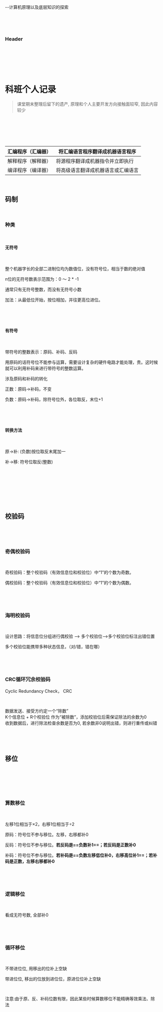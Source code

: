 --计算机原理以及底层知识的探索

‍

‍

### Header

‍

‍

‍

# 科班个人记录

> 课堂期末整理后留下的遗产, 原理和个人主要开发方向接触面较窄, 因此内容较少

‍

‍

‍

|**汇编程序（汇编器）**|**将汇编语言程序翻译成机器语言程序**|
| --------------------| ------------------------------------|
|解释程序（解释器）|将源程序翻译成机器指令并立即执行|
|编译程序（编译器）|将高级语言翻译成机器语言或汇编语言|

‍

## 码制

‍

### 种类

‍

#### 无符号

‍

整个机器字长的全部二进制位均为数值位，没有符号位，相当于数的绝对值

n位的无符号数表示范围为：0 ～ 2 * -1

通常只有无符号整数，而没有无符号小数

加法：从最低位开始，按位相加，并往更高位进位。

‍

‍

#### 有符号

‍

带符号的整数表示：原码、补码、反码

用原码的话符号位不能参与运算，需要设计复杂的硬件电路才能处理，贵。这时候就可以利用补码来进行带符号的整数运算。

涉及原码和补码的转化

正数：原码->补码，不变

负数：原码->补码，除符号位外，各位取反，末位+1

‍

‍

#### 转换方法

‍

原->补: (负数)按位取反末尾加一

补->移: 符号位取反(整数)

‍

‍

‍

‍

## 校验码

‍

‍

### **奇偶校验码**

‍

奇校验码：整个校验码（有效信息位和校验位）中“1”的个数为奇数。

偶校验码：整个校验码（有效信息位和校验位）中“1”的个数为偶数。

‍

‍

### **海明校验码**

‍

设计思路：将信息位分组进行偶校验 —> 多个校验位—>多个校验位标注出错位置

多个校验位能携带多种状态信息，（对/错，错在哪）

‍

‍

### **CRC循环冗余校验码**

Cyclic Redundancy Check， CRC

‍

数据发送、接受方约定一个“除数”  
K个信息位 + R个校验位 作为“被除数”，添加校验位后需保证除法的余数为0  
收到数据后，进行除法检查余数是否为0, 若余数非0说明出错，则进行重传或纠错

‍

‍

## 移位​​

‍

‍

‍

### 算数移位

‍

左移1位相当于×2，右移1位相当于÷2

原码：符号位不参与移位。左移，右移都补0

反码：符号位不参与移位。**若反码是**​**==负数补1==**​ **；若反码是正数补0**

补码：符号位不参与移位。**若补码是**​**==负数左移低位补0，右移高位补1==**​ **；若补码是正数，左移右移都补0**

‍

‍

### 逻辑移位

‍

看成无符号数, 全部补0

‍

‍

### 循环移位

‍

不带进位位, 用移出的位补上空缺

带进位位, 移出的位放到进位位，原进位位补上空缺

‍

注意:由于原、反、补码位数有限，因此某些时候算数移位不能精确等效乘法、除法
